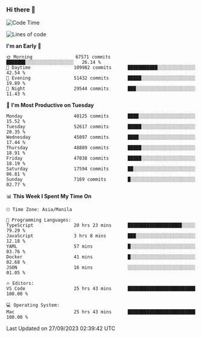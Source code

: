 ### Hi there 👋

<!--START_SECTION:waka-->
![Code Time](http://img.shields.io/badge/Code%20Time-4%2C377%20hrs%2015%20mins-blue)

![Lines of code](https://img.shields.io/badge/From%20Hello%20World%20I%27ve%20Written-103.5%20million%20lines%20of%20code-blue)

**I'm an Early 🐤** 

```text
🌞 Morning                67571 commits       ███████░░░░░░░░░░░░░░░░░░   26.14 % 
🌆 Daytime                109982 commits      ███████████░░░░░░░░░░░░░░   42.54 % 
🌃 Evening                51432 commits       █████░░░░░░░░░░░░░░░░░░░░   19.89 % 
🌙 Night                  29544 commits       ███░░░░░░░░░░░░░░░░░░░░░░   11.43 % 
```
📅 **I'm Most Productive on Tuesday** 

```text
Monday                   40125 commits       ████░░░░░░░░░░░░░░░░░░░░░   15.52 % 
Tuesday                  52617 commits       █████░░░░░░░░░░░░░░░░░░░░   20.35 % 
Wednesday                45097 commits       ████░░░░░░░░░░░░░░░░░░░░░   17.44 % 
Thursday                 48889 commits       █████░░░░░░░░░░░░░░░░░░░░   18.91 % 
Friday                   47038 commits       █████░░░░░░░░░░░░░░░░░░░░   18.19 % 
Saturday                 17594 commits       ██░░░░░░░░░░░░░░░░░░░░░░░   06.81 % 
Sunday                   7169 commits        █░░░░░░░░░░░░░░░░░░░░░░░░   02.77 % 
```


📊 **This Week I Spent My Time On** 

```text
🕑︎ Time Zone: Asia/Manila

💬 Programming Languages: 
TypeScript               20 hrs 23 mins      ████████████████████░░░░░   79.29 % 
JavaScript               3 hrs 8 mins        ███░░░░░░░░░░░░░░░░░░░░░░   12.18 % 
YAML                     57 mins             █░░░░░░░░░░░░░░░░░░░░░░░░   03.76 % 
Docker                   41 mins             █░░░░░░░░░░░░░░░░░░░░░░░░   02.68 % 
JSON                     16 mins             ░░░░░░░░░░░░░░░░░░░░░░░░░   01.05 % 

🔥 Editors: 
VS Code                  25 hrs 43 mins      █████████████████████████   100.00 % 

💻 Operating System: 
Mac                      25 hrs 43 mins      █████████████████████████   100.00 % 
```


 Last Updated on 27/09/2023 02:39:42 UTC
<!--END_SECTION:waka-->


<!--
**rad182/rad182** is a ✨ _special_ ✨ repository because its `README.md` (this file) appears on your GitHub profile.

Here are some ideas to get you started:

- 🔭 I’m currently working on ...
- 🌱 I’m currently learning ...
- 👯 I’m looking to collaborate on ...
- 🤔 I’m looking for help with ...
- 💬 Ask me about ...
- 📫 How to reach me: ...
- 😄 Pronouns: ...
- ⚡ Fun fact: ...
-->
